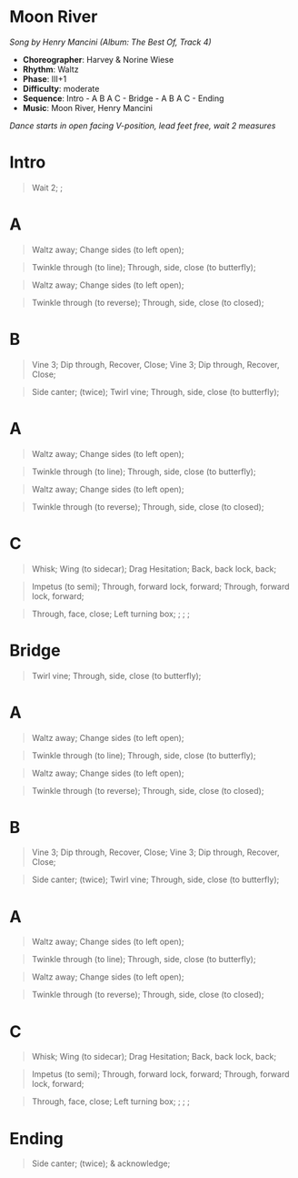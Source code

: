 # Moon River
*Song by Henry Mancini (Album: The Best Of, Track 4)*

* **Choreographer**: Harvey & Norine Wiese
* **Rhythm**: Waltz
* **Phase**: III+1
* **Difficulty**: moderate
* **Sequence**: Intro - A B A C - Bridge - A B A C - Ending
* **Music**: Moon River, Henry Mancini

*Dance starts in open facing V-position, lead feet free, wait 2 measures*

# Intro

> Wait 2; ;

# A

> Waltz away; Change sides (to left open);

> Twinkle through (to line); Through, side, close (to butterfly);

> Waltz away; Change sides (to left open);

> Twinkle through (to reverse); Through, side, close (to closed);

# B

> Vine 3; Dip through, Recover, Close; Vine 3; Dip through, Recover, Close;

> Side canter; (twice); Twirl vine; Through, side, close (to butterfly);

# A

> Waltz away; Change sides (to left open);

> Twinkle through (to line); Through, side, close (to butterfly);

> Waltz away; Change sides (to left open);

> Twinkle through (to reverse); Through, side, close (to closed);

# C

> Whisk; Wing (to sidecar); Drag Hesitation; Back, back lock, back;

> Impetus (to semi); Through, forward lock, forward; Through, forward lock, forward;

> Through, face, close; Left turning box; ; ; ;

# Bridge

> Twirl vine; Through, side, close (to butterfly);

# A

> Waltz away; Change sides (to left open);

> Twinkle through (to line); Through, side, close (to butterfly);

> Waltz away; Change sides (to left open);

> Twinkle through (to reverse); Through, side, close (to closed);

# B

> Vine 3; Dip through, Recover, Close; Vine 3; Dip through, Recover, Close;

> Side canter; (twice); Twirl vine; Through, side, close (to butterfly);

# A

> Waltz away; Change sides (to left open);

> Twinkle through (to line); Through, side, close (to butterfly);

> Waltz away; Change sides (to left open);

> Twinkle through (to reverse); Through, side, close (to closed);

# C

> Whisk; Wing (to sidecar); Drag Hesitation; Back, back lock, back;

> Impetus (to semi); Through, forward lock, forward; Through, forward lock, forward;

> Through, face, close; Left turning box; ; ; ;

# Ending

> Side canter; (twice); & acknowledge;

<meta name="x:audio-file" content="h/Henry Mancini/The Best Of/Henry Mancini - Moon River.mp3">